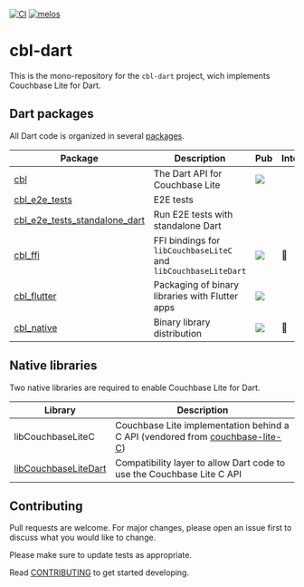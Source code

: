 [![CI](https://github.com/cofu-app/cbl-dart/actions/workflows/ci.yaml/badge.svg)](https://github.com/cofu-app/cbl-dart/actions/workflows/ci.yaml)
[![melos](https://img.shields.io/badge/maintained%20with-melos-f700ff.svg?style=flat-square)](https://github.com/invertase/melos)

# cbl-dart

This is the mono-repository for the `cbl-dart` project, wich implements
Couchbase Lite for Dart.

## Dart packages

All Dart code is organized in several [packages].

| Package                         | Description                                                     | Pub                                                                               | Internal     |
| ------------------------------- | --------------------------------------------------------------- | --------------------------------------------------------------------------------- | ------------ |
| [cbl]                           | The Dart API for Couchbase Lite                                 | [![](https://badgen.net/pub/v/cbl)](https://pub.dev/packages/cbl)                 |              |
| [cbl_e2e_tests]                 | E2E tests                                                       |                                                                                   |              |
| [cbl_e2e_tests_standalone_dart] | Run E2E tests with standalone Dart                              |                                                                                   |              |
| [cbl_ffi]                       | FFI bindings for `libCouchbaseLiteC` and `libCouchbaseLiteDart` | [![](https://badgen.net/pub/v/cbl_ffi)](https://pub.dev/packages/cbl_ffi)         | :red_circle: |
| [cbl_flutter]                   | Packaging of binary libraries with Flutter apps                 | [![](https://badgen.net/pub/v/cbl_flutter)](https://pub.dev/packages/cbl_flutter) |              |
| [cbl_native]                    | Binary library distribution                                     | [![](https://badgen.net/pub/v/cbl_native)](https://pub.dev/packages/cbl_native)   | :red_circle: |

## Native libraries

Two native libraries are required to enable Couchbase Lite for Dart.

| Library                | Description                                                                     |
| ---------------------- | ------------------------------------------------------------------------------- |
| libCouchbaseLiteC      | Couchbase Lite implementation behind a C API (vendored from [couchbase-lite-C]) |
| [libCouchbaseLiteDart] | Compatibility layer to allow Dart code to use the Couchbase Lite C API          |

## Contributing

Pull requests are welcome. For major changes, please open an issue first to
discuss what you would like to change.

Please make sure to update tests as appropriate.

Read [CONTRIBUTING] to get started developing.

[packages]: https://github.com/cofu-app/cbl-dart/tree/main/packages
[cbl]: https://github.com/cofu-app/cbl-dart/tree/main/packages/cbl
[cbl_e2e_tests]:
  https://github.com/cofu-app/cbl-dart/tree/main/packages/cbl_e2e_tests
[cbl_e2e_tests_standalone_dart]:
  https://github.com/cofu-app/cbl-dart/tree/main/packages/cbl_e2e_tests_standalone_dart
[cbl_ffi]: https://github.com/cofu-app/cbl-dart/tree/main/packages/cbl_ffi
[cbl_flutter]:
  https://github.com/cofu-app/cbl-dart/tree/main/packages/cbl_flutter
[cbl_native]: https://github.com/cofu-app/cbl-dart/tree/main/packages/cbl_native
[native]: https://github.com/cofu-app/cbl-dart/tree/main/native
[libcouchbaselitedart]:
  https://github.com/cofu-app/cbl-dart/tree/main/native/cbl-dart
[couchbase-lite-c]: https://github.com/couchbaselabs/couchbase-lite-C
[contributing]: ./CONTRIBUTING.md
